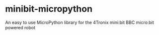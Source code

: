 # minibit-micropython
An easy to use MicroPython library for the 4Tronix mini:bit BBC micro:bit powered robot
